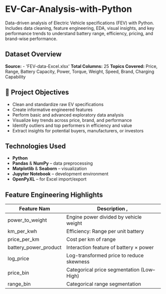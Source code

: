 # EV-Car-Analysis-with-Python
Data-driven analysis of Electric Vehicle specifications (FEV) with Python. Includes data cleaning, feature engineering, EDA, visual insights, and key performance trends to understand battery range, efficiency, pricing, and brand-wise performance.

## Dataset Overview

**Source:**  - 'FEV-data-Excel.xlsx'
**Total Columns:** 25
**Topics Covered:** Price, Range, Battery Capacity, Power, Torque, Weight, Speed, Brand, Charging Capability

## 🎯 Project Objectives

- Clean and standardize raw EV specifications  
- Create informative engineered features  
- Perform basic and advanced exploratory data analysis  
- Visualize key trends across price, brand, and performance  
- Identify outliers and top performers in efficiency and value  
- Extract insights for potential buyers, manufacturers, or investors

## Technologies Used
- **Python**
- **Pandas** & **NumPy** – data preprocessing
- **Matplotlib** & **Seaborn** – visualization
- **Jupyter Notebook** – development environment
- **OpenPyXL** – for Excel import/export  

## Feature Engineering Highlights

| Feature Nam          | Description          ,                     |
|----------------------|--------------------------------------------|
| power_to_weight      | Engine power divided by vehicle weight     |
| km_per_kwh           | Efficiency: Range per unit battery         |
| price_per_km         | Cost per km of range                       |
| battery_power_product| Interaction feature of battery × power     |
| log_price            | Log-transformed price to reduce skewness   |
| price_bin            | Categorical price segmentation (Low–High)  |
| range_bin            | Categorical range segmentation             |
